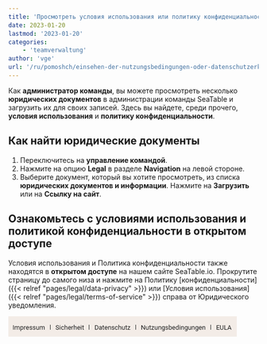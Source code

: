 ```yaml
---
title: 'Просмотреть условия использования или политику конфиденциальности'
date: 2023-01-20
lastmod: '2023-01-20'
categories:
    - 'teamverwaltung'
author: 'vge'
url: '/ru/pomoshch/einsehen-der-nutzungsbedingungen-oder-datenschutzerklaerung'
---
```


Как **администратор команды**, вы можете просмотреть несколько **юридических документов** в администрации команды SeaTable и загрузить их для своих записей. Здесь вы найдете, среди прочего, **условия использования** и **политику конфиденциальности**.

## Как найти юридические документы

1. Переключитесь на **управление командой**.
2. Нажмите на опцию **Legal** в разделе **Navigation** на левой стороне.
3. Выберите документ, который вы хотите просмотреть, из списка **юридических документов и информации**. Нажмите на **Загрузить** или на **Ссылку на сайт**.

## Ознакомьтесь с условиями использования и политикой конфиденциальности в открытом доступе

Условия использования и Политика конфиденциальности также находятся в **открытом доступе** на нашем сайте SeaTable.io. Прокрутите страницу до самого низа и нажмите на Политику [конфиденциальности]({{< relref "pages/legal/data-privacy" >}}) или [Условия использования]({{< relref "pages/legal/terms-of-service" >}}) справа от Юридического уведомления.

![Политика конфиденциальности и условия использования в нижнем колонтитуле](images/Datenschutz-und-Nutzungsbedingungen-im-Footer.png)
